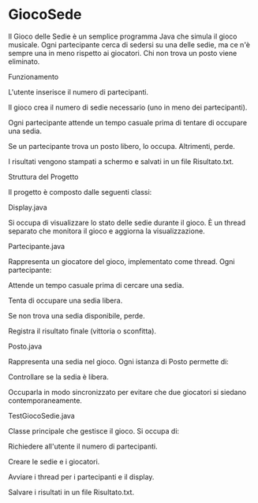 # GiocoSede
Il Gioco delle Sedie è un semplice programma Java che simula il gioco musicale.
Ogni partecipante cerca di sedersi su una delle sedie, ma ce n'è sempre una in meno rispetto ai giocatori. Chi non trova un posto viene eliminato.

Funzionamento

L'utente inserisce il numero di partecipanti.

Il gioco crea il numero di sedie necessario (uno in meno dei partecipanti).

Ogni partecipante attende un tempo casuale prima di tentare di occupare una sedia.

Se un partecipante trova un posto libero, lo occupa. Altrimenti, perde.

I risultati vengono stampati a schermo e salvati in un file Risultato.txt.

Struttura del Progetto

Il progetto è composto dalle seguenti classi:

Display.java

Si occupa di visualizzare lo stato delle sedie durante il gioco. È un thread separato che monitora il gioco e aggiorna la visualizzazione.

Partecipante.java

Rappresenta un giocatore del gioco, implementato come thread. Ogni partecipante:

Attende un tempo casuale prima di cercare una sedia.

Tenta di occupare una sedia libera.

Se non trova una sedia disponibile, perde.

Registra il risultato finale (vittoria o sconfitta).

Posto.java

Rappresenta una sedia nel gioco. Ogni istanza di Posto permette di:

Controllare se la sedia è libera.

Occuparla in modo sincronizzato per evitare che due giocatori si siedano contemporaneamente.

TestGiocoSedie.java

Classe principale che gestisce il gioco. Si occupa di:

Richiedere all'utente il numero di partecipanti.

Creare le sedie e i giocatori.

Avviare i thread per i partecipanti e il display.

Salvare i risultati in un file Risultato.txt.




